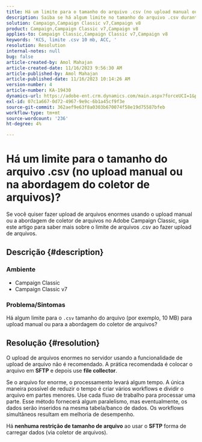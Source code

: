 ```yaml
---
title: Há um limite para o tamanho do arquivo .csv (no upload manual ou na abordagem do coletor de arquivos)?
description: Saiba se há algum limite no tamanho do arquivo .csv durante o upload usando a abordagem de upload manual ou coletor de arquivos no Adobe Campaign Classic.
solution: Campaign,Campaign Classic v7,Campaign v8
product: Campaign,Campaign Classic v7,Campaign v8
applies-to: Campaign Classic,Campaign Classic v7,Campaign v8
keywords: 'KCS, limite .csv 10 mb, ACC, '
resolution: Resolution
internal-notes: null
bug: false
article-created-by: Amol Mahajan
article-created-date: 11/16/2023 9:56:30 AM
article-published-by: Amol Mahajan
article-published-date: 11/16/2023 10:14:26 AM
version-number: 4
article-number: KA-19430
dynamics-url: https://adobe-ent.crm.dynamics.com/main.aspx?forceUCI=1&pagetype=entityrecord&etn=knowledgearticle&id=3ea17268-6684-ee11-8179-6045bd006b4b
exl-id: 07c1a667-0d72-4967-9e9c-6b1a45cf9f3e
source-git-commit: 362aef9e63f8a0303b670074f58e19d75587bfeb
workflow-type: tm+mt
source-wordcount: '236'
ht-degree: 4%

---
```


# Há um limite para o tamanho do arquivo .csv (no upload manual ou na abordagem do coletor de arquivos)?


Se você quiser fazer upload de arquivos enormes usando o upload manual ou a abordagem de coletor de arquivos no Adobe Campaign Classic, siga este artigo para saber mais sobre o limite de arquivos .csv ao fazer upload de arquivos.

## Descrição {#description}


### <b>Ambiente</b>

- Campaign Classic
- Campaign Classic v7




### <b>Problema/Sintomas</b>

Há algum limite para o `.csv` tamanho do arquivo (por exemplo, 10 MB) para upload manual ou para a abordagem do coletor de arquivos?


## Resolução {#resolution}


O upload de arquivos enormes no servidor usando a funcionalidade de upload de arquivo não é recomendado. A prática recomendada é colocar o arquivo em <b>SFTP</b> e depois use <b>file collector</b>.

Se o arquivo for enorme, o processamento levará algum tempo. A única maneira possível de reduzir o tempo é criar vários workflows e dividir o arquivo em partes menores. Use cada fluxo de trabalho para processar uma parte. Esse método fornecerá algum paralelismo, mas eventualmente, os dados serão inseridos na mesma tabela/banco de dados. Os workflows simultâneos resultam em melhoria de desempenho.

Há <b>nenhuma restrição de tamanho de arquivo</b> ao usar o <b>SFTP</b> forma de carregar dados (via coletor de arquivos).
